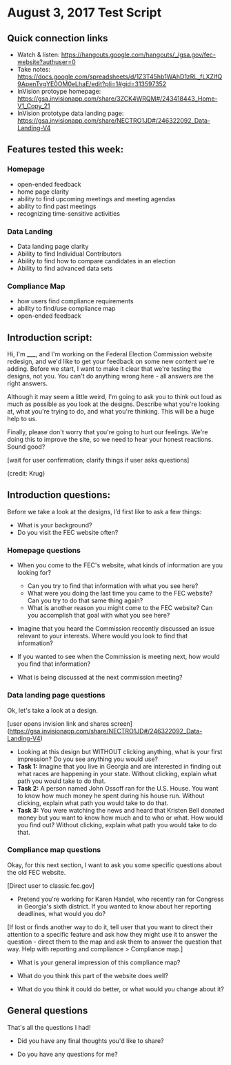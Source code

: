 # August 3, 2017 Test Script

## Quick connection links

- Watch & listen: <https://hangouts.google.com/hangouts/_/gsa.gov/fec-website?authuser=0>
- Take notes: <https://docs.google.com/spreadsheets/d/1Z3T45hb1WAhD1zRL_fLXZlfQ9ApenTvgYE0OM0eLhaE/edit?pli=1#gid=313597352>
- InVision protoype homepage: <https://gsa.invisionapp.com/share/3ZCK4WRQM#/243418443_Home-V1_Copy_21>
- InVision prototype data landing page: https://gsa.invisionapp.com/share/NECTRO1JD#/246322092_Data-Landing-V4

## Features tested this week:

### Homepage
- open-ended feedback
- home page clarity
- ability to find upcoming meetings and meeting agendas
- ability to find past meetings
- recognizing time-sensitive activities

### Data Landing
- Data landing page clarity
- Ability to find Individual Contributors
- Ability to find how to compare candidates in an election
- Ability to find advanced data sets

### Compliance Map
- how users find compliance requirements
- ability to find/use compliance map
- open-ended feedback

## Introduction script: 

Hi, I'm **___**, and I'm working on the Federal Election Commission website redesign, and we'd like to get your feedback on some new content we're adding. Before we start, I want to make it clear that we're testing the designs, not you. You can't do anything wrong here - all answers are the right answers.

Although it may seem a little weird, I'm going to ask you to think out loud as much as possible as you look at the designs. Describe what you're looking at, what you're trying to do, and what you're thinking. This will be a huge help to us.

Finally, please don't worry that you're going to hurt our feelings. We're doing this to improve the site, so we need to hear your honest reactions. Sound good?

[wait for user confirmation; clarify things if user asks questions]

(credit: Krug)

## Introduction questions:

Before we take a look at the designs, I’d first like to ask a few things:

- What is your background?
- Do you visit the FEC website often?


### Homepage questions
- When you come to the FEC's website, what kinds of information are you looking for?
    - Can you try to find that information with what you see here?
    - What were you doing the last time you came to the FEC website? Can you try to do that same thing again?
    - What is another reason you might come to the FEC website? Can you accomplish that goal with what you see here?

- Imagine that you heard the Commission reccently discussed an issue relevant to your interests. Where would you look to find that information?

- If you wanted to see when the Commission is meeting next, how would you find that information? 

- What is being discussed at the next commission meeting?

### Data landing page questions
Ok, let's take a look at a design. 

[user opens invision link and shares screen] (https://gsa.invisionapp.com/share/NECTRO1JD#/246322092_Data-Landing-V4)

- Looking at this design but WITHOUT clicking anything, what is your first impression? Do you see anything you would use?
- **Task 1:** Imagine that you live in Georgia and are interested in finding out what races are happening in your state. Without clicking, explain what path you would take to do that.
- **Task 2:** A person named John Ossoff ran for the U.S. House. You want to know how much money he spent during his house run. Without clicking, explain what path you would take to do that. 
- **Task 3:** You were watching the news and heard that Kristen Bell donated money but you want to know how much and to who or what. How would you find out? Without clicking, explain what path you would take to do that. 

### Compliance map questions
Okay, for this next section, I want to ask you some specific questions about the old FEC website. 

[Direct user to classic.fec.gov]

- Pretend you're working for Karen Handel, who recently ran for Congress in Georgia's sixth district.  If you wanted to know about her reporting deadlines, what would you do?

[If lost or finds another way to do it, tell user that you want to direct their attention to a specific feature and ask how they might use it to answer the question - direct them to the map and ask them to answer the question that way.  Help with reporting and compliance > Compliance map.]

- What is your general impression of this compliance map?

- What do you think this part of the website does well?

- What do you think it could do better, or what would you change about it?

## General questions

That's all the questions I had!

- Did you have any final thoughts you'd like to share?

- Do you have any questions for me?
